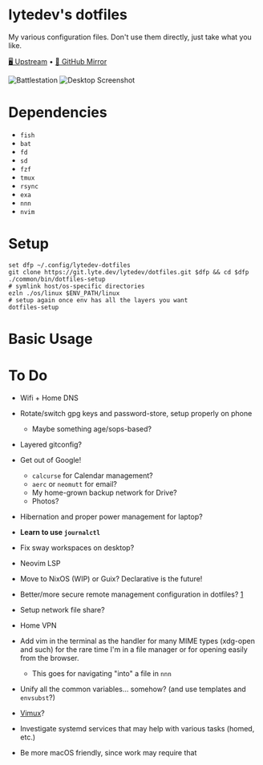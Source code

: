 # lytedev's dotfiles

My various configuration files. Don't use them directly, just take what you
like.

[🖥️ Upstream][upstream] • [🐙 GitHub Mirror][github]

![Battlestation][battlestation-photo]
![Desktop Screenshot][desktop-screenshot]

# Dependencies

- `fish`
- `bat`
- `fd`
- `sd`
- `fzf`
- `tmux`
- `rsync`
- `exa`
- `nnn`
- `nvim`

# Setup

```
set dfp ~/.config/lytedev-dotfiles
git clone https://git.lyte.dev/lytedev/dotfiles.git $dfp && cd $dfp
./common/bin/dotfiles-setup
# symlink host/os-specific directories
ezln ./os/linux $ENV_PATH/linux
# setup again once env has all the layers you want
dotfiles-setup
```

# Basic Usage

# To Do

- Wifi + Home DNS
- Rotate/switch gpg keys and password-store, setup properly on phone

  - Maybe something age/sops-based?

- Layered gitconfig?
- Get out of Google!
  - `calcurse` for Calendar management?
  - `aerc` or `neomutt` for email?
  - My home-grown backup network for Drive?
  - Photos?
- Hibernation and proper power management for laptop?
- **Learn to use `journalctl`**
- Fix sway workspaces on desktop?
- Neovim LSP
- Move to NixOS (WIP) or Guix? Declarative is the future!
- Better/more secure remote management configuration in dotfiles? [1][1]
- Setup network file share?
- Home VPN
- Add vim in the terminal as the handler for many MIME types (xdg-open and such)
  for the rare time I'm in a file manager or for opening easily from
  the browser.
  - This goes for navigating "into" a file in `nnn`
- Unify all the common variables... somehow? (and use templates and `envsubst`?)
- [Vimux](https://github.com/benmills/vimux)?
- Investigate systemd services that may help with various tasks (homed, etc.)
- Be more macOS friendly, since work may require that

[upstream]: https://git.faceless.lytedev.io/lytedev/dotfiles
[github]: https://github.com/lytedev/dotfiles
[desktop-screenshot]: https://files.lyte.dev/unix/desktop-screenshot.png
[battlestation-photo]: https://files.lyte.dev/unix/battlestation.jpg
[1]: https://smallstep.com/blog/ssh-tricks-and-tips/
